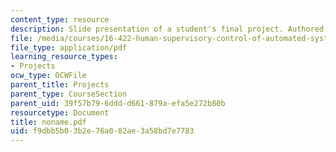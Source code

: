 ```yaml
---
content_type: resource
description: Slide presentation of a student's final project. Authored by Dan Morales.
file: /media/courses/16-422-human-supervisory-control-of-automated-systems-spring-2004/f9dbb5b03b2e76a082ae3a58bd7e7783_noname.pdf
file_type: application/pdf
learning_resource_types:
- Projects
ocw_type: OCWFile
parent_title: Projects
parent_type: CourseSection
parent_uid: 39f57b79-6ddd-d661-879a-efa5e272b80b
resourcetype: Document
title: noname.pdf
uid: f9dbb5b0-3b2e-76a0-82ae-3a58bd7e7783
---
```

